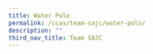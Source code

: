 ```yaml
---
title: Water Polo
permalink: /ccas/team-sajc/water-polo/
description: ""
third_nav_title: Team SAJC
---
```

